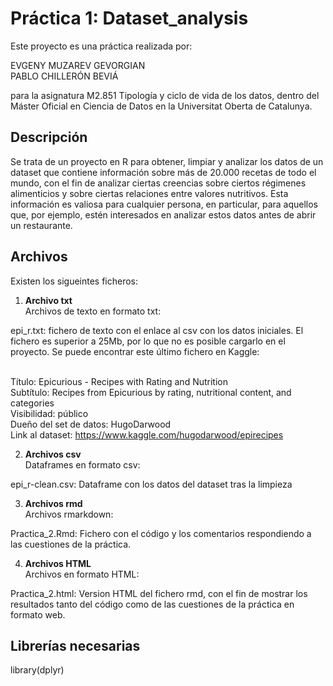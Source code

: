 # Práctica 1: Dataset_analysis

Este proyecto es una práctica realizada por:<br>

EVGENY MUZAREV GEVORGIAN<br>
PABLO CHILLERÓN BEVIÁ<br>

para la asignatura M2.851 Tipología y ciclo de vida de los datos, dentro del Máster Oficial en Ciencia de Datos en la Universitat Oberta de Catalunya.<br>

## Descripción

Se trata de un proyecto en R para obtener, limpiar y analizar los datos de un dataset que contiene información sobre más de 20.000 recetas de todo el mundo, con el fin de analizar ciertas creencias sobre ciertos régimenes alimenticios y sobre ciertas relaciones entre valores nutritivos. Esta información es valiosa para cualquier persona, en particular, para aquellos que, por ejemplo, estén interesados en analizar estos datos antes de abrir un restaurante.<br>

## Archivos
Existen los sigueintes ficheros:<br>


1) <b>Archivo txt</b><br>
Archivos de texto en formato txt:<br>

epi_r.txt: fichero de texto con el enlace al csv con los datos iniciales. El fichero es superior a 25Mb, por lo que no es posible cargarlo en el proyecto.
Se puede encontrar este último fichero en Kaggle:<br><br>

Título: Epicurious - Recipes with Rating and Nutrition<br>
Subtítulo: Recipes from Epicurious by rating, nutritional content, and categories<br>
Visibilidad: público<br>
Dueño del set de datos: HugoDarwood<br>
Link al dataset: https://www.kaggle.com/hugodarwood/epirecipes<br>


2) <b>Archivos csv</b><br>
Dataframes en formato csv:<br>

epi_r-clean.csv: Dataframe con los datos del dataset tras la limpieza<br>

3) <b>Archivos rmd</b><br>
Archivos rmarkdown:<br>

Practica_2.Rmd: Fichero con el código y los comentarios respondiendo a las cuestiones de la práctica.

4) <b>Archivos HTML</b><br>
Archivos en formato HTML:<br>

Practica_2.html: Version HTML del fichero rmd, con el fin de mostrar los resultados tanto del código como de las cuestiones de la práctica en formato web.


## Librerías necesarias<br>
library(dplyr)<br>

